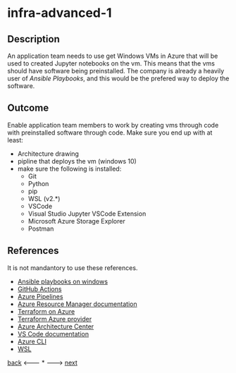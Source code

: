 # infra-advanced-1

## Description

An application team needs to use get Windows VMs in Azure that will be used to created Jupyter notebooks on the vm. This means that the vms should have software being preinstalled. The company is already a heavily user of *Ansible Playbooks*, and this would be the prefered way to deploy the software.

## Outcome

Enable application team members to work by creating vms through code with preinstalled software through code. Make sure you end up with at least:
  
- Architecture drawing
- pipline that deploys the vm (windows 10)
- make sure the following is installed:
  - Git
  - Python
  - pip
  - WSL (v2.*)
  - VSCode
  - Visual Studio Jupyter VSCode Extension
  - Microsoft Azure Storage Explorer
  - Postman

## References

It is not mandantory to use these references.

- [Ansible playbooks on windows](https://docs.ansible.com/ansible/latest/user_guide/windows_usage.html)
- [GitHub Actions](https://docs.github.com/en/actions)
- [Azure Pipelines](https://docs.microsoft.com/en-us/azure/devops/pipelines/get-started/what-is-azure-pipelines?view=azure-devops)
- [Azure Resource Manager documentation](https://docs.microsoft.com/en-us/azure/azure-resource-manager/)
- [Terraform on Azure](https://docs.microsoft.com/en-gb/azure/developer/terraform/)
- [Terraform Azure provider](https://registry.terraform.io/providers/hashicorp/azurerm/latest/docs)
- [Azure Architecture Center](https://docs.microsoft.com/en-us/azure/architecture/)
- [VS Code documentation](https://code.visualstudio.com/Docs)
- [Azure CLI](https://docs.microsoft.com/en-us/cli/azure/reference-index?view=azure-cli-latest)
- [WSL](https://docs.microsoft.com/en-us/windows/wsl/about)

[back](../Infrastructure.md) <--- * ---> [next](./infra-advanced-2.md)
